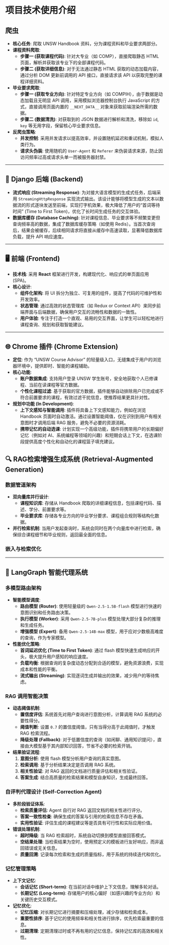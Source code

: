# 项目技术使用介绍

## 爬虫
- **核心任务**: 爬取 UNSW Handbook 资料，分为课程资料和毕业要求两部分。
- **课程资料爬取**:
    - **步骤一 (获取课程代码)**: 针对大专业（如 COMP），直接爬取静态 HTML 页面，解析并获取该专业下的全部课程代码。
    - **步骤二 (获取详细信息)**: 对于无法通过静态 HTML 获取的动态加载内容，通过分析 DOM 更新前调用的 API 接口，直接请求该 API 以获取完整的课程详细资料。
- **毕业要求爬取**:
    - **步骤一 (获取专业方向)**: 针对特定专业方向（如 COMPIH），由于数据是动态加载且无明显 API 调用，采用模拟浏览器控制台执行 JavaScript 的方式，直接调用页面内置的 `__NEXT_DATA__` 对象来获取前端渲染所需的数据。
    - **步骤二 (数据清洗)**: 对获取到的 JSON 数据进行解析和清洗，移除如 `id`, `key` 等无用字段，保留核心毕业要求信息。
- **反爬虫策略**:
    - **并发控制**: 采用并发请求以提高效率，并设置随机延迟和重试机制，模拟人类行为。
    - **请求头伪装**: 使用随机的 `User-Agent` 和 `Referer` 来伪装请求来源，防止因访问频率过高或请求头单一而被服务器封禁。

---


## 🚀 Django 后端 (Backend)
- **流式响应 (Streaming Response)**: 为对接大语言模型的生成式任务，后端采用 `StreamingHttpResponse` 实现流式输出。该设计能够将模型生成的文本以数据流的形式逐块发送至前端，实现打字机效果，极大降低了用户的“首词等待时间” (Time to First Token)，优化了长时间生成任务的交互体验。
- **数据库缓存 (Database Caching)**: 针对课程信息、毕业要求等不频繁变更但查询频率高的数据，集成了数据库缓存策略（如使用 Redis）。当首次查询后，结果会被缓存，后续相同请求将直接从缓存中高速读取，显著降低数据库负载，提升 API 响应速度。

---

## 🖥️ 前端 (Frontend)
- **技术栈**: 采用 **React** 框架进行开发，构建现代化、响应式的单页面应用 (SPA)。
- **核心设计**:
    - **组件化架构**: 将 UI 拆分为独立、可复用的组件，提高了代码的可维护性和开发效率。
    - **状态管理**: 通过高效的状态管理库（如 Redux or Context API）来同步前端界面与后端数据，确保用户交互的流畅性和数据的一致性。
    - **用户体验**: 专注于打造一个直观、易用的交互界面，让学生可以轻松地进行课程查询、规划和获取智能建议。

---

## 🌐 Chrome 插件 (Chrome Extension)
- **定位**: 作为 “UNSW Course Advisor” 的轻量级入口，无缝集成于用户的浏览器环境中，提供即时、智能的课程辅助。
- **核心功能**:
    - **账户数据集成**: 支持用户登录 UNSW 学生账号，安全地获取个人已修课程、当前在读课程等官方数据。
    - **个性化课程过滤**: 基于获取的官方数据，插件能够自动排除用户已完成或不符合前置要求的课程，有效过滤干扰信息，使推荐结果更具针对性。
- **规划中功能 (In Development)**:
    - **上下文感知与智能调用**: 插件将具备上下文感知能力，例如在浏览 Handbook 页面时自动激活。通过设置智能阈值，仅在识别到用户有相关意图时才调用后端 RAG 服务，避免不必要的资源消耗。
    - **携带记忆的自动选课**: 计划实现一个高级功能，插件将携带用户的长期偏好记忆（例如对 AI、系统编程等领域的兴趣）和短期会话上下文，在选课阶段提供高度个性化和自动化的课程篮子填充建议。
## 🔍 RAG检索增强生成系统 (Retrieval-Augmented Generation)

### 数据管道架构
- **双向量库并行设计**:
    - **课程知识库**: 存储从 Handbook 爬取的详细课程信息，包括课程代码、描述、学分、前置要求等。
    - **毕业要求库**: 存储各专业方向的毕业学分要求、课程组合规则等结构化数据。
- **并行检索机制**: 当用户发起查询时，系统会同时在两个向量库中进行检索，确保综合课程细节和毕业规则，返回最全面的信息。

### 嵌入与检索优化

---

## 🧠 LangGraph 智能代理系统

### 多模型路由架构
- **智能模型调度**:
    - **路由模型 (Router)**: 使用轻量级的 `Qwen-2.5-1.5B-flash` 模型进行快速的意图识别和任务路由决策。
    - **执行模型 (Worker)**: 采用 `Qwen-2.5-7B-plus` 模型处理大部分复杂的推理和生成任务。
    - **增强模型 (Expert)**: 备用 `Qwen-2.5-14B-max` 模型，用于应对少数极高难度的查询，作为专家模型。
- **性能优化策略**:
    - **首词延迟优化 (Time to First Token)**: 通过 flash 模型快速生成响应的开头，极大提升用户感知的响应速度。
    - **负载均衡**: 根据查询的复杂度动态分配到合适的模型，避免资源浪费，实现成本和性能的平衡。
    - **流式输出 (Streaming)**: 实现逐词生成并输出的效果，减少用户的等待焦虑。

### RAG 调用智能决策
- **动态阈值机制**:
    - **置信度评估**: 系统首先对用户查询进行意图分析，计算调用 RAG 系统的必要性得分。
    - **阈值判断**: 设置 `0.7` 的置信度阈值，只有当得分高于此阈值时，才触发 RAG 检索流程。
    - **降级处理 (Fallback)**: 对于低置信度的查询（如闲聊、通用知识提问），直接由大模型基于其内部知识回答，节省不必要的检索开销。
- **结果验证流程**:
    1.  **意图分析**: 使用 flash 模型分析用户查询的真实意图。
    2.  **检索调用**: 基于分析结果决定是否调用 RAG 系统。
    3.  **相关性验证**: 对 RAG 返回的文档进行质量评估和相关性验证。
    4.  **答案生成**: 结合高质量的检索结果和模型自身知识，生成最终回答。

### 自评判代理设计 (Self-Correction Agent)
- **多阶段验证体系**:
    - **检索质量评估**: Agent 自行对 RAG 返回文档的相关性进行评分。
    - **答案一致性检查**: 确保生成的答案与引用的检索信息不存在矛盾。
    - **实用性验证**: 评估生成的课程建议等是否具有可行性和实际应用价值。
- **错误处理机制**:
    - **超时降级**: 当 RAG 检索超时，系统自动切换到模型直接回答模式。
    - **空结果处理**: 当检索结果为空时，使用预定义的模板进行友好响应，而非返回错误或无关信息。
    - **质量回溯**: 记录每次检索和生成的质量指标，用于系统的持续迭代和优化。

### 记忆管理策略
- **上下文记忆**:
    - **会话记忆 (Short-term)**: 在当前对话中维护上下文信息，理解多轮对话。
    - **长期记忆 (Long-term)**: 存储用户的核心偏好（如感兴趣的专业方向）和关键历史交互模式。
- **记忆优化**:
    - **记忆压缩**: 对长期记忆进行摘要和压缩处理，减少存储和检索成本。
    - **重要性排序**: 基于记忆的使用频率和相关性进行排序，优先检索最重要的信息。
    - **过期清理**: 定期清理过时或不再有用的记忆信息，保持记忆库的高效和相关性。